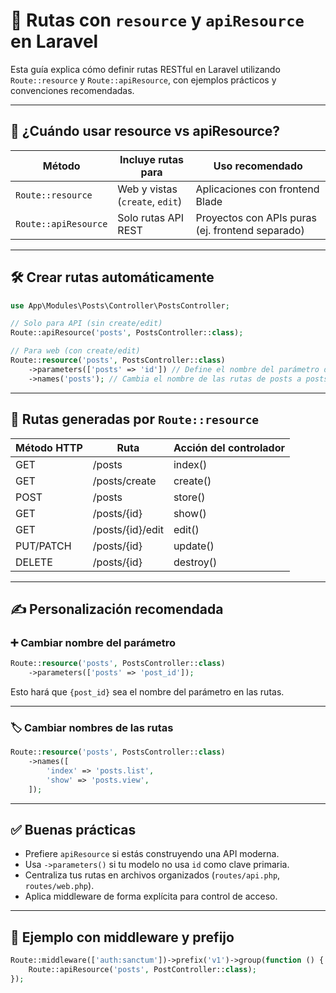 # 🧭 Rutas con `resource` y `apiResource` en Laravel

Esta guía explica cómo definir rutas RESTful en Laravel utilizando `Route::resource` y `Route::apiResource`, con ejemplos prácticos y convenciones recomendadas.

---

## 📌 ¿Cuándo usar resource vs apiResource?

| Método             | Incluye rutas para | Uso recomendado |
|--------------------|--------------------|-----------------|
| `Route::resource`  | Web y vistas (`create`, `edit`) | Aplicaciones con frontend Blade |
| `Route::apiResource` | Solo rutas API REST | Proyectos con APIs puras (ej. frontend separado) |

---

## 🛠️ Crear rutas automáticamente

```php
use App\Modules\Posts\Controller\PostsController;

// Solo para API (sin create/edit)
Route::apiResource('posts', PostsController::class);

// Para web (con create/edit)
Route::resource('posts', PostsController::class)
    ->parameters(['posts' => 'id']) // Define el nombre del parámetro de la ruta como 'id' en lugar de 'posts'
    ->names('posts'); // Cambia el nombre de las rutas de posts a posts.index, posts.show, etc.
```

---

## 🧭 Rutas generadas por `Route::resource`

| Método HTTP | Ruta                | Acción del controlador      |
|-------------|---------------------|-----------------------------|
| GET         | /posts              | index()                     |
| GET         | /posts/create       | create()                    |
| POST        | /posts              | store()                     |
| GET         | /posts/{id}         | show()                      |
| GET         | /posts/{id}/edit    | edit()                      |
| PUT/PATCH   | /posts/{id}         | update()                    |
| DELETE      | /posts/{id}         | destroy()                   |

---

## ✍️ Personalización recomendada

### ➕ Cambiar nombre del parámetro

```php
Route::resource('posts', PostsController::class)
    ->parameters(['posts' => 'post_id']);
```

Esto hará que `{post_id}` sea el nombre del parámetro en las rutas.

---

### 🏷️ Cambiar nombres de las rutas

```php
Route::resource('posts', PostsController::class)
    ->names([
        'index' => 'posts.list',
        'show' => 'posts.view',
    ]);
```

---

## ✅ Buenas prácticas

- Prefiere `apiResource` si estás construyendo una API moderna.
- Usa `->parameters()` si tu modelo no usa `id` como clave primaria.
- Centraliza tus rutas en archivos organizados (`routes/api.php`, `routes/web.php`).
- Aplica middleware de forma explícita para control de acceso.

---

## 🔐 Ejemplo con middleware y prefijo

```php
Route::middleware(['auth:sanctum'])->prefix('v1')->group(function () {
    Route::apiResource('posts', PostController::class);
});
```
